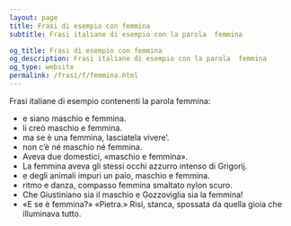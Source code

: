 ```yaml
---
layout: page
title: Frasi di esempio con femmina 
subtitle: Frasi italiane di esempio con la parola  femmina

og_title: Frasi di esempio con femmina 
og_description: Frasi italiane di esempio con la parola  femmina
og_type: website
permalink: /frasi/f/femmina.html
---
```


Frasi italiane di esempio contenenti la parola femmina:


- e siano maschio e femmina.
- li creò maschio e femmina.
- ma se è una femmina, lasciatela vivere’.
- non c’è né maschio né femmina.
- Aveva due domestici, «maschio e femmina».
- La femmina aveva gli stessi occhi azzurro intenso di Grigorij.
- e degli animali impuri un paio, maschio e femmina.
- ritmo e danza, compasso femmina smaltato nylon scuro.
- Che Giustiniano sia il maschio e Gozzoviglia sia la femmina!
- «E se è femmina?» «Pietra.» Risi, stanca, spossata da quella gioia che illuminava tutto.
